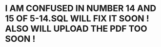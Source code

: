 # I AM CONFUSED IN NUMBER 14 AND 15 OF 5-14.SQL WILL FIX IT SOON ! ALSO WILL UPLOAD THE PDF TOO SOON !
